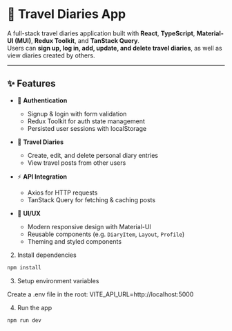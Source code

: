 # 🧳 Travel Diaries App

A full-stack travel diaries application built with **React**, **TypeScript**, **Material-UI (MUI)**, **Redux Toolkit**, and **TanStack Query**.  
Users can **sign up, log in, add, update, and delete travel diaries**, as well as view diaries created by others.

---

## ✨ Features

- 🔐 **Authentication**

  - Signup & login with form validation
  - Redux Toolkit for auth state management
  - Persisted user sessions with localStorage

- 📖 **Travel Diaries**

  - Create, edit, and delete personal diary entries
  - View travel posts from other users

- ⚡ **API Integration**

  - Axios for HTTP requests
  - TanStack Query for fetching & caching posts

- 🎨 **UI/UX**
  - Modern responsive design with Material-UI
  - Reusable components (e.g. `DiaryItem`, `Layout`, `Profile`)
  - Theming and styled components

2. Install dependencies

```bash
npm install
```

3. Setup environment variables

Create a .env file in the root:
VITE_API_URL=http://localhost:5000

4. Run the app

```bash
npm run dev
```
